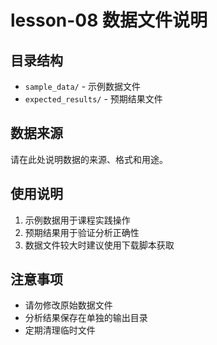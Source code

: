 # lesson-08 数据文件说明

## 目录结构

- `sample_data/` - 示例数据文件
- `expected_results/` - 预期结果文件

## 数据来源

请在此处说明数据的来源、格式和用途。

## 使用说明

1. 示例数据用于课程实践操作
2. 预期结果用于验证分析正确性
3. 数据文件较大时建议使用下载脚本获取

## 注意事项

- 请勿修改原始数据文件
- 分析结果保存在单独的输出目录
- 定期清理临时文件

